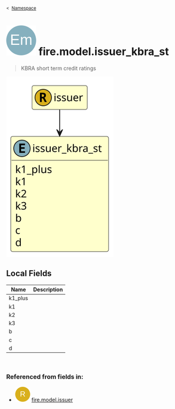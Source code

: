 <sub>&lt;&nbsp; [Namespace](index.md)</sub>
# <img src='images/enumType-lg.svg'/> fire.model.issuer_kbra_st
>  
>KBRA short term credit ratings
> 
<img src='images/fire.model.issuer_kbra_st.svg'/>


## Local Fields


| Name        | Description |
| ----------- | ----------- |
| k1_plus |   |
| k1 |   |
| k2 |   |
| k3 |   |
| b |   |
| c |   |
| d |   |

<br/>

### Referenced from fields in:
- <img src='images/recordType.svg'/> [fire.model.issuer](UDT-fire.model.issuer.md)
